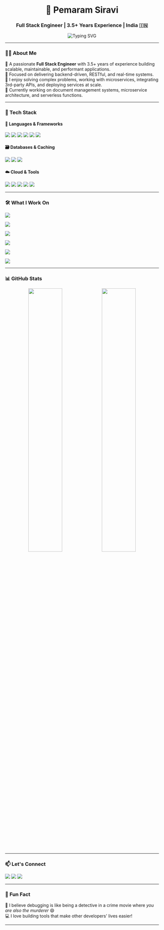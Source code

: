 <h1 align="center">🚀 Pemaram Siravi</h1>
<h3 align="center">Full Stack Engineer | 3.5+ Years Experience | India 🇮🇳</h3>

<p align="center">
  <img src="https://readme-typing-svg.demolab.com?font=Fira+Code&duration=3000&pause=1000&color=00C2FF&center=true&vCenter=true&width=1200&lines=JavaScript+%7C+Node.js+%7C+NestJS+%7C+MongoDB+%7C+Redis+%7C+AWS+%7C+SQL+%7C+React" alt="Typing SVG" />
</p>

---

### 👨‍💻 About Me

🔹 A passionate **Full Stack Engineer** with 3.5+ years of experience building scalable, maintainable, and performant applications.  
🔹 Focused on delivering backend-driven, RESTful, and real-time systems.  
🔹 I enjoy solving complex problems, working with microservices, integrating 3rd-party APIs, and deploying services at scale.  
🔹 Currently working on document management systems, microservice architecture, and serverless functions.

---

### 🧰 Tech Stack

#### 🚀 Languages & Frameworks
<p>
  <img src="https://img.shields.io/badge/JavaScript-F7DF1E?style=for-the-badge&logo=javascript&logoColor=black" />
  <img src="https://img.shields.io/badge/TypeScript-3178C6?style=for-the-badge&logo=typescript&logoColor=white" />
  <img src="https://img.shields.io/badge/Node.js-339933?style=for-the-badge&logo=nodedotjs&logoColor=white" />
  <img src="https://img.shields.io/badge/NestJS-E0234E?style=for-the-badge&logo=nestjs&logoColor=white" />
  <img src="https://img.shields.io/badge/React-61DAFB?style=for-the-badge&logo=react&logoColor=black" />
  <img src="https://img.shields.io/badge/jQuery-0769AD?style=for-the-badge&logo=jquery&logoColor=white" />
</p>

#### 🗃️ Databases & Caching
<p>
  <img src="https://img.shields.io/badge/MongoDB-47A248?style=for-the-badge&logo=mongodb&logoColor=white" />
  <img src="https://img.shields.io/badge/Redis-DC382D?style=for-the-badge&logo=redis&logoColor=white" />
  <img src="https://img.shields.io/badge/MySQL-00758F?style=for-the-badge&logo=mysql&logoColor=white" />
</p>

#### ☁️ Cloud & Tools
<p>
  <img src="https://img.shields.io/badge/AWS-232F3E?style=for-the-badge&logo=amazonaws&logoColor=white" />
  <img src="https://img.shields.io/badge/Firebase-FFCA28?style=for-the-badge&logo=firebase&logoColor=black" />
  <img src="https://img.shields.io/badge/ImageMagick-black?style=for-the-badge&logo=imagemagick&logoColor=white" />
  <img src="https://img.shields.io/badge/Postman-FF6C37?style=for-the-badge&logo=postman&logoColor=white" />
  <img src="https://img.shields.io/badge/Git-F05032?style=for-the-badge&logo=git&logoColor=white" />
</p>

---

### 🛠️ What I Work On

<p>
  <img src="https://img.shields.io/badge/API_Development-NestJS_·_Express_·_React-00C2FF?style=for-the-badge&logo=nestjs&logoColor=white" />
</p>

<p>
  <img src="https://img.shields.io/badge/Microservices-Redis_Queues_·_Worker_Threads-DC382D?style=for-the-badge&logo=redis&logoColor=white" />
</p>

<p>
  <img src="https://img.shields.io/badge/Document_Processing-ImageMagick_·_AWS_S3_·_PDFs-F7DF1E?style=for-the-badge&logo=imagemagick&logoColor=black" />
</p>

<p>
  <img src="https://img.shields.io/badge/Auth_&_Security-JWT_·_Firebase_·_RBAC-FFCA28?style=for-the-badge&logo=firebase&logoColor=black" />
</p>

<p>
  <img src="https://img.shields.io/badge/Reporting_&_Analytics-Dashboards_·_Logs_·_Exports-4CAF50?style=for-the-badge&logo=chartdotjs&logoColor=white" />
</p>

<p>
  <img src="https://img.shields.io/badge/CI/CD_&_Serverless-Docker_·_GitHub_Actions_·_AWS_Lambda-232F3E?style=for-the-badge&logo=docker&logoColor=white" />
</p>


---

### 📊 GitHub Stats

<p align="center">
  <img src="https://github-readme-stats.vercel.app/api?username=pemaram&show_icons=true&theme=vue-dark&title_color=00C2FF&icon_color=00C2FF&text_color=FFFFFF&bg_color=0d1117" width="47%" />
  <img src="https://github-readme-stats.vercel.app/api/top-langs/?username=pemaram&layout=compact&theme=vue-dark&title_color=00C2FF&text_color=FFFFFF&bg_color=0d1117" width="47%" />
</p>

---

### 📫 Let's Connect

<p align="left">
  <a href="mailto:sn2g298@gmail.com"><img src="https://img.shields.io/badge/Gmail-D14836?style=for-the-badge&logo=gmail&logoColor=white" /></a>
  <a href="https://linkedin.com/in/pemaram-siravi"><img src="https://img.shields.io/badge/LinkedIn-0A66C2?style=for-the-badge&logo=linkedin&logoColor=white" /></a>
  <a href="https://github.com/pemaram"><img src="https://img.shields.io/badge/GitHub-181717?style=for-the-badge&logo=github&logoColor=white" /></a>
</p>

---

### 🎯 Fun Fact

🧠 I believe debugging is like being a detective in a crime movie where *you are also the murderer* 😄  
💻 I love building tools that make other developers' lives easier!

---
